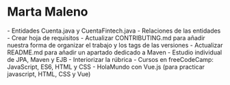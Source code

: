 <h1>Marta Maleno</h1> 
- Entidades Cuenta.java y CuentaFintech.java
- Relaciones de las entidades
- Crear hoja de requisitos
- Actualizar CONTRIBUTING.md para añadir nuestra forma de organizar el trabajo y los tags de las versiones
- Actualizar README.md para añadir un apartado dedicado a Maven
- Estudio individual de JPA, Maven y EJB
- Interiorizar la rúbrica
- Cursos en freeCodeCamp: JavaScript, ES6, HTML y CSS
- HolaMundo con Vue.js (para practicar javascript, HTML, CSS y Vue)